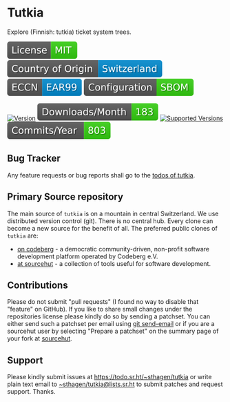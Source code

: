 # Tutkia

Explore (Finnish: tutkia) ticket system trees.

[![license](badges/license-spdx-mit.svg)](https://git.sr.ht/~sthagen/tutkia/tree/default/item/LICENSE)
[![Country of Origin](badges/country-of-origin-name-switzerland-neutral.svg)](https://git.sr.ht/~sthagen/tutkia/tree/default/item/COUNTRY-OF-ORIGIN)
[![Export Classification Control Number (ECCN)](badges/export-control-classification-number_eccn-ear99-neutral.svg)](https://git.sr.ht/~sthagen/tutkia/tree/default/item/EXPORT-CONTROL-CLASSIFICATION-NUMBER)
[![Configuration](badges/configuration-sbom.svg)](third-party/index.html)

[![Version](https://img.shields.io/pypi/v/tutkia.svg?style=flat)](https://pypi.python.org/pypi/tutkia/)
[![Downloads](badges/downloads-per-month.svg)](https://pepy.tech/project/tutkia)
[![Supported Versions](https://img.shields.io/pypi/pyversions/tutkia.svg?style=flat)](https://pypi.python.org/pypi/tutkia/)
[![Maintenance Status](badges/commits-per-year.svg)](https://git.sr.ht/~sthagen/tutkia/log)

## Bug Tracker

Any feature requests or bug reports shall go to the [todos of tutkia](https://todo.sr.ht/~sthagen/tutkia).

## Primary Source repository

The main source of `tutkia` is on a mountain in central Switzerland.
We use distributed version control (git).
There is no central hub.
Every clone can become a new source for the benefit of all.
The preferred public clones of `tutkia` are:

* [on codeberg](https://codeberg.org/sthagen/tutkia) - a democratic community-driven, non-profit software development platform operated by Codeberg e.V.
* [at sourcehut](https://git.sr.ht/~sthagen/tutkia) - a collection of tools useful for software development.

## Contributions

Please do not submit "pull requests" (I found no way to disable that "feature" on GitHub).
If you like to share small changes under the repositories license please kindly do so by sending a patchset.
You can either send such a patchset per email using [git send-email](https://git-send-email.io) or 
if you are a sourcehut user by selecting "Prepare a patchset" on the summary page of your fork at [sourcehut](https://git.sr.ht/).

## Support

Please kindly submit issues at <https://todo.sr.ht/~sthagen/tutkia> or write plain text email to <~sthagen/tutkia@lists.sr.ht> to submit patches and request support. Thanks.
